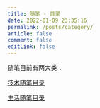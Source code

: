 ```yaml
---
title: 随笔 - 目录
date: 2022-01-09 23:35:16
permalink: /posts/category/
article: false
comment: false
editLink: false
---
```


随笔目前有两大类：

[技术随笔目录](/categories/?category=技术随笔)

[生活随笔目录](/categories/?category=生活随笔)
